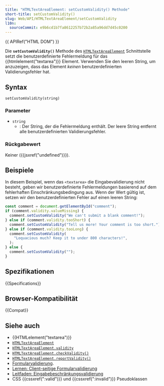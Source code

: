 ```yaml
---
title: "HTMLTextAreaElement: setCustomValidity() Methode"
short-title: setCustomValidity()
slug: Web/API/HTMLTextAreaElement/setCustomValidity
l10n:
  sourceCommit: e9b6cd1b7fa8612257b72b2a85a96dd7d45c0200
---
```


{{ APIRef("HTML DOM") }}

Die **`setCustomValidity()`** Methode des [`HTMLTextAreaElement`](/de/docs/Web/API/HTMLTextAreaElement) Schnittstelle setzt die benutzerdefinierte Fehlermeldung für das {{htmlelement("textarea")}} Element. Verwenden Sie den leeren String, um anzuzeigen, dass das Element _keinen_ benutzerdefinierten Validierungsfehler hat.

## Syntax

```js-nolint
setCustomValidity(string)
```

### Parameter

- `string`
  - : Der String, der die Fehlermeldung enthält. Der leere String entfernt alle benutzerdefinierten Validierungsfehler.

### Rückgabewert

Keiner ({{jsxref("undefined")}}).

## Beispiele

In diesem Beispiel, wenn das `<textarea>` die Eingabevalidierung nicht besteht, geben wir benutzerdefinierte Fehlermeldungen basierend auf dem fehlerhaften Einschränkungsbedingung aus. Wenn der Wert gültig ist, setzen wir den benutzerdefinierten Fehler auf einen leeren String:

```js
const comment = document.getElementById("comment");
if (comment.validity.valueMissing) {
  comment.setCustomValidity("We can't submit a blank comment!");
} else if (comment.validity.tooShort) {
  comment.setCustomValidity("Tell us more! Your comment is too short.");
} else if (comment.validity.tooLong) {
  comment.setCustomValidity(
    "Loquacious much? Keep it to under 800 characters!",
  );
} else {
  comment.setCustomValidity("");
}
```

## Spezifikationen

{{Specifications}}

## Browser-Kompatibilität

{{Compat}}

## Siehe auch

- {{HTMLelement("textarea")}}
- [`HTMLTextAreaElement`](/de/docs/Web/API/HTMLTextAreaElement)
- [`HTMLTextAreaElement.validity`](/de/docs/Web/API/HTMLTextAreaElement/validity)
- [`HTMLTextAreaElement.checkValidity()`](/de/docs/Web/API/HTMLTextAreaElement/checkValidity)
- [`HTMLTextAreaElement.reportValidity()`](/de/docs/Web/API/HTMLTextAreaElement/reportValidity)
- [Formularvalidierung](/de/docs/Web/HTML/Guides/Constraint_validation).
- [Lernen: Client-seitige Formularvalidierung](/de/docs/Learn_web_development/Extensions/Forms/Form_validation)
- [Leitfaden: Eingabebeschränkungsvalidierung](/de/docs/Web/HTML/Guides/Constraint_validation)
- CSS {{cssxref(":valid")}} und {{cssxref(":invalid")}} Pseudoklassen
